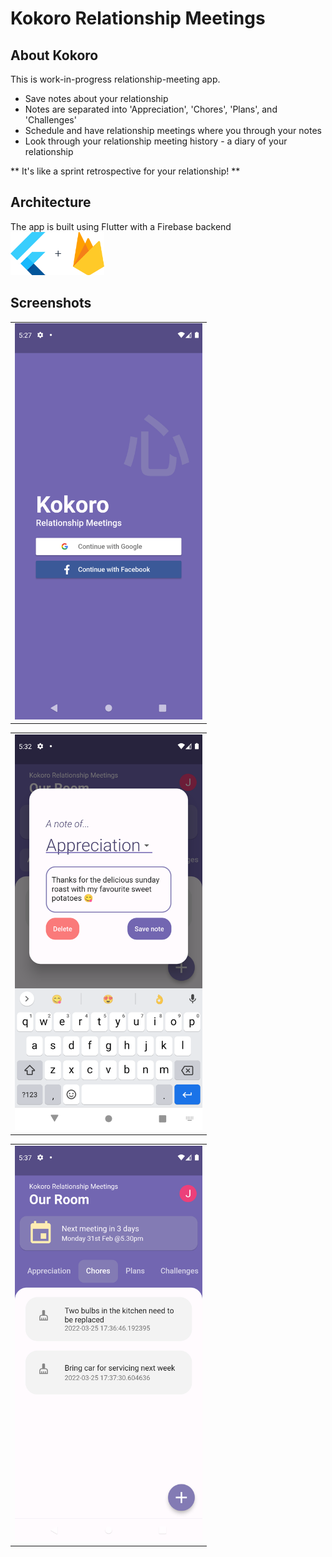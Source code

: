 # Kokoro Relationship Meetings

## About Kokoro

This is work-in-progress relationship-meeting app.
- Save notes about your relationship
- Notes are separated into 'Appreciation', 'Chores', 'Plans', and 'Challenges'
- Schedule and have relationship meetings where you through your notes
- Look through your relationship meeting history - a diary of your relationship

** It's like a sprint retrospective for your relationship! **

## Architecture
The app is built using Flutter with a Firebase backend
<img src="images/flutterfire.svg" width="150">

## Screenshots

<table><tr><td>
    <img src="images/Screenshot_login.png" width="300">
</td></tr></table>

<table><tr><td>
    <img src="images/Screenshot_edit_note.png" width="300">
</td></tr></table>

<table><tr><td>
    <img src="images/Screenshot_notes.png" width="300">
</td></tr></table>


